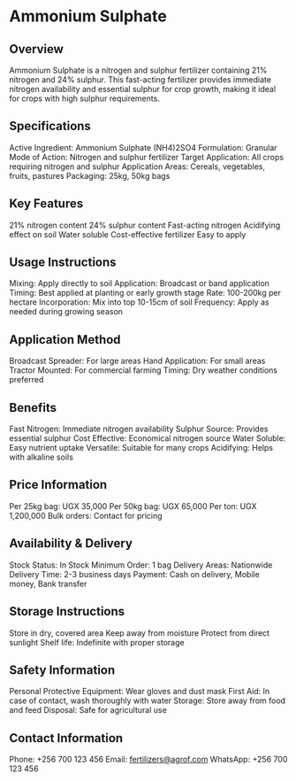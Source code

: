 # Ammonium Sulphate

## Overview
Ammonium Sulphate is a nitrogen and sulphur fertilizer containing 21% nitrogen and 24% sulphur. This fast-acting fertilizer provides immediate nitrogen availability and essential sulphur for crop growth, making it ideal for crops with high sulphur requirements.

## Specifications
Active Ingredient: Ammonium Sulphate (NH4)2SO4
Formulation: Granular
Mode of Action: Nitrogen and sulphur fertilizer
Target Application: All crops requiring nitrogen and sulphur
Application Areas: Cereals, vegetables, fruits, pastures
Packaging: 25kg, 50kg bags

## Key Features
21% nitrogen content
24% sulphur content
Fast-acting nitrogen
Acidifying effect on soil
Water soluble
Cost-effective fertilizer
Easy to apply

## Usage Instructions
Mixing: Apply directly to soil
Application: Broadcast or band application
Timing: Best applied at planting or early growth stage
Rate: 100-200kg per hectare
Incorporation: Mix into top 10-15cm of soil
Frequency: Apply as needed during growing season

## Application Method
Broadcast Spreader: For large areas
Hand Application: For small areas
Tractor Mounted: For commercial farming
Timing: Dry weather conditions preferred

## Benefits
Fast Nitrogen: Immediate nitrogen availability
Sulphur Source: Provides essential sulphur
Cost Effective: Economical nitrogen source
Water Soluble: Easy nutrient uptake
Versatile: Suitable for many crops
Acidifying: Helps with alkaline soils

## Price Information
Per 25kg bag: UGX 35,000
Per 50kg bag: UGX 65,000
Per ton: UGX 1,200,000
Bulk orders: Contact for pricing

## Availability & Delivery
Stock Status: In Stock
Minimum Order: 1 bag
Delivery Areas: Nationwide
Delivery Time: 2-3 business days
Payment: Cash on delivery, Mobile money, Bank transfer

## Storage Instructions
Store in dry, covered area
Keep away from moisture
Protect from direct sunlight
Shelf life: Indefinite with proper storage

## Safety Information
Personal Protective Equipment: Wear gloves and dust mask
First Aid: In case of contact, wash thoroughly with water
Storage: Store away from food and feed
Disposal: Safe for agricultural use

## Contact Information
Phone: +256 700 123 456
Email: fertilizers@agrof.com
WhatsApp: +256 700 123 456